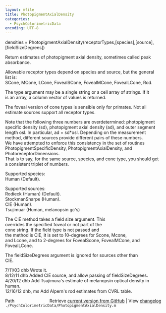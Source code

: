 ```yaml
---
layout: mfile
title: PhotopigmentAxialDensity
categories:
  - PsychColorimetricData
encoding: UTF-8
---
```


 densities = PhotopigmentAxialDensity(receptorTypes,[species],[source],[fieldSizeDegrees])  

 Return estimates of photopigment axial density, sometimes called peak  
 absorbance.  

 Allowable receptor types depend on species and source, but the general  
 list is:  
    SCone, MCone, LCone, FovealSCone, FovealMCone, FovealLCone, Rod.  

 The type argument may be a single string or a cell array of strings.  If it  
 is an array, a column vector of values is returned.  

 The foveal version of cone types is sensible only for primates.  Not all  
 estimate sources support all receptor types.  

 Note that the following three numbers are overdetermined: photopigment  
 specific density (sd), photopigment axial density (ad), and outer segment  
 length osl.  In particular, ad = sd\*osl.  Depending on the measurement  
 method, different sources provide different pairs of these numbers.  
 We have attempted to enforce this consistency in the set of routines  
 PhotopigmentSpecificDensity, PhotopigmentAxialDensity, and PhotoreceptorDimensions.  
 That is to say, for the same source, species, and cone type, you should get  
 a consistent triplet of numbers.  

 Supported species:  
        Human (Default).  

 Supported sources:  
    Rodieck (Human) (Default).  
   StockmanSharpe (Human).  
   CIE (Human).  
   Tsujimuar (Human, melanopsin gc's)  

 The CIE method takes a field size argument.  This  
 overrides the specified foveal or not part of the  
 cone string.  If the field type is not passed and  
 the method is CIE, it is set to 10-degrees for Scone, Mcone,  
 and Lcone, and to 2-degrees for FovealScone, FovealMCone, and  
 FovealLCone.  

 The fieldSizeDegrees argument is ignored for sources other than  
 CIE.  

 7/11/03  dhb  Wrote it.  
 8/12/11  dhb  Added CIE source, and allow passing of fieldSizeDegrees.  
 4/20/12  dhb  Add Tsujimura's estimate of melanopsin optical density in human.  
 12/16/12 dhb, ms Add Alpern's rod estimates from CVRL table.  


<div class="code_header" style="text-align:right;">
  <span style="float:left;">Path&nbsp;&nbsp;</span> <span class="counter">Retrieve <a href=
  "https://raw.github.com/Psychtoolbox-3/Psychtoolbox-3/beta/./PsychColorimetricData/PhotopigmentAxialDensity.m">current version from GitHub</a> | View <a href=
  "https://github.com/Psychtoolbox-3/Psychtoolbox-3/commits/beta/./PsychColorimetricData/PhotopigmentAxialDensity.m">changelog</a></span>
</div>
<div class="code">
  <code>./PsychColorimetricData/PhotopigmentAxialDensity.m</code>
</div>
